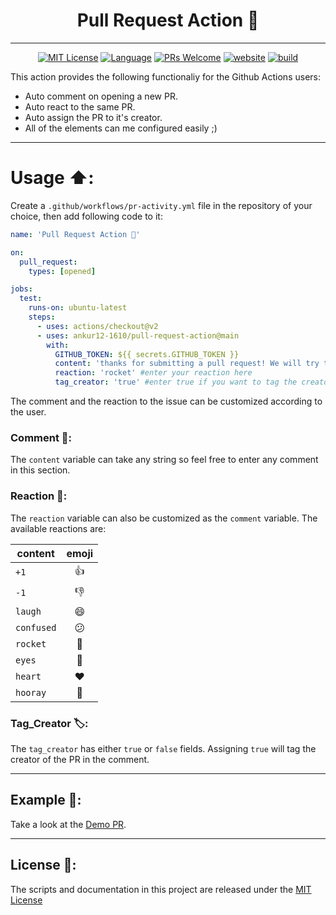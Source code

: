 <h1 align="center">Pull Request Action 🚀</h1>

---

<p align="center">
  <a href="/wow-actions/auto-comment/blob/master/LICENSE"><img alt="MIT License" src="https://img.shields.io/github/license/ankur12-1610/pull-request-action?style=flat-square"></a>
  <a href="https://www.typescriptlang.org" rel="nofollow"><img alt="Language" src="https://img.shields.io/badge/language-TypeScript-blue.svg?style=flat-square"></a>
  <a href="https://github.com/ankur12-1610/pull-request-action/pulls"><img alt="PRs Welcome" src="https://img.shields.io/badge/PRs-Welcome-brightgreen.svg?style=flat-square" ></a>
  <a href="https://github.com/marketplace/actions/pull-request-action" rel="nofollow"><img alt="website" src="https://img.shields.io/static/v1?label=&labelColor=505050&message=Marketplace&color=0076D6&style=flat-square&logo=google-chrome&logoColor=0076D6" ></a>
  <a href="https://github.com/ankur12-1610/pull-request-action/workflows/release.yml"><img alt="build" src="https://img.shields.io/github/workflow/status/wow-actions/auto-comment/Release/master?logo=github&style=flat-square" ></a>
</p>

This action provides the following functionaliy for the Github Actions users:

- Auto comment on opening a new PR.
- Auto react to the same PR.
- Auto assign the PR to it's creator.
- All of the elements can me configured easily ;)

---

# Usage :arrow_up::
Create a `.github/workflows/pr-activity.yml` file in the repository of your choice, then add following code to it:
```yaml
name: 'Pull Request Action 🚀'

on: 
  pull_request:
    types: [opened]

jobs:
  test:
    runs-on: ubuntu-latest
    steps:
      - uses: actions/checkout@v2
      - uses: ankur12-1610/pull-request-action@main
        with:
          GITHUB_TOKEN: ${{ secrets.GITHUB_TOKEN }}
          content: 'thanks for submitting a pull request! We will try to review it as soon as we can :)'  #enter your custom comment in the content variable
          reaction: 'rocket' #enter your reaction here
          tag_creator: 'true' #enter true if you want to tag the creator of the pull request
```
The comment and the reaction to the issue can be customized according to the user.

### Comment 💬:
The `content` variable can take any string so feel free to enter any comment in this section.

### Reaction 🚀:
The `reaction` variable can also be customized as the `comment` variable. The available reactions are:

| content    | emoji |
| ---------- | :-----: |
| `+1`       | 👍    |
| `-1`       | 👎    |
| `laugh`    | 😄    |
| `confused` | 😕    |
| `rocket`   | 🚀    |
| `eyes`     | 👀    |
| `heart`    | ❤️    |
| `hooray`   | 🎉    |

### Tag_Creator 🏷️:
The `tag_creator` has either `true` or `false` fields. Assigning `true` will tag the creator of the PR in the comment.

---

##  Example 🍠:
Take a look at the [Demo PR](https://github.com/ankur12-1610/pull-request-action/pull/10).

---

##  License 🔖:

The scripts and documentation in this project are released under the [MIT License](LICENSE)
